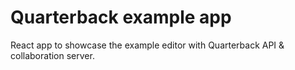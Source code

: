 # Quarterback example app

React app to showcase the example editor with Quarterback API & collaboration server.
